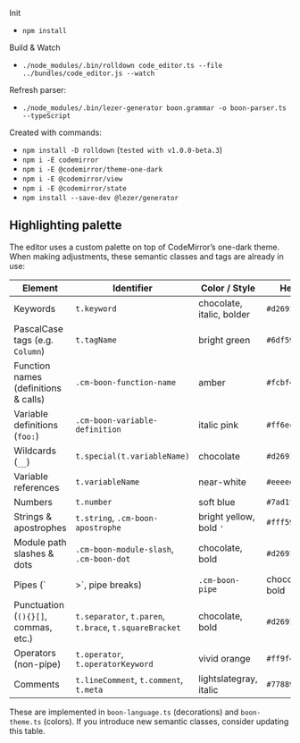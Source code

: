 Init
- `npm install`

Build & Watch
- `./node_modules/.bin/rolldown code_editor.ts --file ../bundles/code_editor.js --watch`

Refresh parser:
- `./node_modules/.bin/lezer-generator boon.grammar -o boon-parser.ts --typeScript`

Created with commands:
- `npm install -D rolldown` (`tested with v1.0.0-beta.3`)
- `npm i -E codemirror`
- `npm i -E @codemirror/theme-one-dark`
- `npm i -E @codemirror/view`
- `npm i -E @codemirror/state`
- `npm install --save-dev @lezer/generator`

## Highlighting palette

The editor uses a custom palette on top of CodeMirror’s one-dark theme. When making adjustments, these semantic classes and tags are already in use:

| Element | Identifier | Color / Style | Hex |
| --- | --- | --- | --- |
| Keywords | `t.keyword` | chocolate, italic, bolder | `#d2691e` |
| PascalCase tags (e.g. `Column`) | `t.tagName` | bright green | `#6df59a` |
| Function names (definitions & calls) | `.cm-boon-function-name` | amber | `#fcbf49` |
| Variable definitions (`foo:`) | `.cm-boon-variable-definition` | italic pink | `#ff6ec7` |
| Wildcards (`__`) | `t.special(t.variableName)` | chocolate | `#d2691e` |
| Variable references | `t.variableName` | near-white | `#eeeeee` |
| Numbers | `t.number` | soft blue | `#7ad1ff` |
| Strings & apostrophes | `t.string`, `.cm-boon-apostrophe` | bright yellow, bold `'` | `#fff59e` |
| Module path slashes & dots | `.cm-boon-module-slash`, `.cm-boon-dot` | chocolate, bold | `#d2691e` |
| Pipes (`|>`, pipe breaks) | `.cm-boon-pipe` | chocolate, bold | `#d2691e` |
| Punctuation (`(){}[]`, commas, etc.) | `t.separator`, `t.paren`, `t.brace`, `t.squareBracket` | chocolate, bold | `#d2691e` |
| Operators (non-pipe) | `t.operator`, `t.operatorKeyword` | vivid orange | `#ff9f43` |
| Comments | `t.lineComment`, `t.comment`, `t.meta` | lightslategray, italic | `#778899` |

These are implemented in `boon-language.ts` (decorations) and `boon-theme.ts` (colors). If you introduce new semantic classes, consider updating this table.
